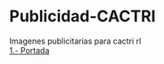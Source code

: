 # Publicidad-CACTRI
Imagenes publicitarias para cactri rl
<br> <a href="1.png" download="Portada.png">1.- Portada</a>
